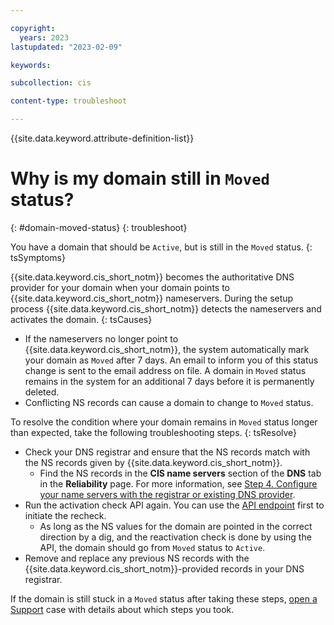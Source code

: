 ```yaml
---

copyright:
  years: 2023
lastupdated: "2023-02-09"

keywords:

subcollection: cis

content-type: troubleshoot

---
```


{{site.data.keyword.attribute-definition-list}}

# Why is my domain still in `Moved` status?
{: #domain-moved-status}
{: troubleshoot}

You have a domain that should be `Active`, but is still in the `Moved` status.
{: tsSymptoms}

{{site.data.keyword.cis_short_notm}} becomes the authoritative DNS provider for your domain when your domain points to {{site.data.keyword.cis_short_notm}} nameservers. During the setup process {{site.data.keyword.cis_short_notm}} detects the nameservers and activates the domain.
{: tsCauses}

- If the nameservers no longer point to {{site.data.keyword.cis_short_notm}}, the system automatically mark your domain as `Moved` after 7 days. An email to inform you of this status change is sent to the email address on file. A domain in `Moved` status remains in the system for an additional 7 days before it is permanently deleted.
- Conflicting NS records can cause a domain to change to `Moved` status.

To resolve the condition where your domain remains in `Moved` status longer than expected, take the following troubleshooting steps.
{: tsResolve}

- Check your DNS registrar and ensure that the NS records match with the NS records given by {{site.data.keyword.cis_short_notm}}. 
    - Find the NS records in the **CIS name servers** section of the **DNS** tab in the **Reliability** page. For more information, see [Step 4. Configure your name servers with the registrar or existing DNS provider](/docs/cis?topic=cis-getting-started#configure-your-name-servers-with-the-registrar-or-existing-dns-provider).
- Run the activation check API again. You can use the [API endpoint](/apidocs/cis#zone-activation-check) first to initiate the recheck. 
    - As long as the NS values for the domain are pointed in the correct direction by a dig, and the reactivation check is done by using the API, the domain should go from `Moved` status to `Active`.
- Remove and replace any previous NS records with the {{site.data.keyword.cis_short_notm}}-provided records in your DNS registrar.

If the domain is still stuck in a `Moved` status after taking these steps, [open a Support](/docs/cis?topic=cis-gettinghelp) case with details about which steps you took.
